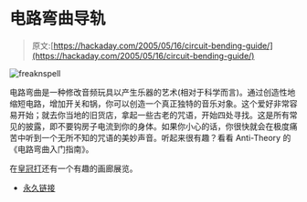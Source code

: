 # 电路弯曲导轨

> 原文:[https://hackaday.com/2005/05/16/circuit-bending-guide/](https://hackaday.com/2005/05/16/circuit-bending-guide/)

![freaknspell](../Images/2eeac76ea3efc060432238dbfafa0e2a.png)

电路弯曲是一种修改音频玩具以产生乐器的艺术(相对于科学而言)。通过创造性地缩短电路，增加开关和锅，你可以创造一个真正独特的音乐对象。这个爱好非常容易开始；就去你当地的旧货店，拿起一些古老的咒语，开始四处寻找。这是所有常见的披露，即不要钩房子电流到你的身体。如果你小心的话，你很快就会在极度痛苦中听到一个无所不知的咒语的美妙声音。听起来很有趣？看看 Anti-Theory 的《电路弯曲入门指南》。

在[皇冠打](http://www.crowndozen.com/main/archives/000679.shtml)还有一个有趣的画廊展览。

*   [永久链接](http://www.anti-theory.com/soundart/circuitbend/cb01.html)
